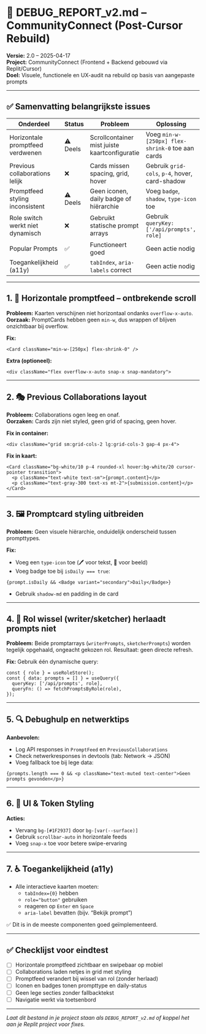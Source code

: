 # 🐞 DEBUG_REPORT_v2.md – CommunityConnect (Post-Cursor Rebuild)

**Versie:** 2.0 – 2025-04-17  
**Project:** CommunityConnect (Frontend + Backend gebouwd via Replit/Cursor)  
**Doel:** Visuele, functionele en UX-audit na rebuild op basis van aangepaste prompts

---

## ✅ Samenvatting belangrijkste issues

| Onderdeel                        | Status   | Probleem                                      | Oplossing                                        |
|----------------------------------|----------|-----------------------------------------------|--------------------------------------------------|
| Horizontale promptfeed verdwenen| ⚠️ Deels  | Scrollcontainer mist juiste kaartconfiguratie | Voeg `min-w-[250px] flex-shrink-0` toe aan cards |
| Previous collaborations lelijk  | ❌        | Cards missen spacing, grid, hover             | Gebruik `grid-cols`, `p-4`, hover, card-shadow   |
| Promptfeed styling inconsistent | ⚠️ Deels  | Geen iconen, daily badge of hiërarchie        | Voeg `badge`, `shadow`, `type-icon` toe          |
| Role switch werkt niet dynamisch| ❌        | Gebruikt statische prompt arrays              | Gebruik `queryKey: ['/api/prompts', role]`       |
| Popular Prompts                 | ✅        | Functioneert goed                             | Geen actie nodig                                 |
| Toegankelijkheid (a11y)         | ✅        | `tabIndex`, `aria-labels` correct             | Geen actie nodig                                 |

---

## 1. 🔄 Horizontale promptfeed – ontbrekende scroll

**Probleem:** Kaarten verschijnen niet horizontaal ondanks `overflow-x-auto`.  
**Oorzaak:** PromptCards hebben geen `min-w`, dus wrappen of blijven onzichtbaar bij overflow.

**Fix:**
```tsx
<Card className="min-w-[250px] flex-shrink-0" />
```

**Extra (optioneel):**
```tsx
<div className="flex overflow-x-auto snap-x snap-mandatory">
```

---

## 2. 🎭 Previous Collaborations layout

**Probleem:** Collaborations ogen leeg en onaf.  
**Oorzaken:** Cards zijn niet styled, geen grid of spacing, geen hover.

**Fix in container:**
```tsx
<div className="grid sm:grid-cols-2 lg:grid-cols-3 gap-4 px-4">
```

**Fix in kaart:**
```tsx
<Card className="bg-white/10 p-4 rounded-xl hover:bg-white/20 cursor-pointer transition">
  <p className="text-white text-sm">{prompt.content}</p>
  <p className="text-gray-300 text-xs mt-2">{submission.content}</p>
</Card>
```

---

## 3. 🖼️ Promptcard styling uitbreiden

**Probleem:** Geen visuele hiërarchie, onduidelijk onderscheid tussen prompttypes.

**Fix:**
- Voeg een `type-icon` toe (🖊️ voor tekst, 🎨 voor beeld)
- Voeg badge toe bij `isDaily === true`:
```tsx
{prompt.isDaily && <Badge variant="secondary">Daily</Badge>}
```
- Gebruik `shadow-md` en padding in de card

---

## 4. 🔁 Rol wissel (writer/sketcher) herlaadt prompts niet

**Probleem:** Beide promptarrays (`writerPrompts`, `sketcherPrompts`) worden tegelijk opgehaald, ongeacht gekozen rol. Resultaat: geen directe refresh.

**Fix:**
Gebruik één dynamische query:
```tsx
const { role } = useRoleStore();
const { data: prompts = [] } = useQuery({
  queryKey: ['/api/prompts', role],
  queryFn: () => fetchPromptsByRole(role),
});
```

---

## 5. 🔍 Debughulp en netwerktips

**Aanbevolen:**
- Log API responses in `PromptFeed` en `PreviousCollaborations`
- Check netwerkresponses in devtools (tab: Network → JSON)
- Voeg fallback toe bij lege data:
```tsx
{prompts.length === 0 && <p className="text-muted text-center">Geen prompts gevonden</p>}
```

---

## 6. 🧼 UI & Token Styling

**Acties:**
- Vervang `bg-[#1F2937]` door `bg-[var(--surface)]`
- Gebruik `scrollbar-auto` in horizontale feeds
- Voeg `snap-x` toe voor betere swipe-ervaring

---

## 7. ♿ Toegankelijkheid (a11y)

- Alle interactieve kaarten moeten:
  - `tabIndex={0}` hebben
  - `role="button"` gebruiken
  - reageren op `Enter` en `Space`
  - `aria-label` bevatten (bijv. “Bekijk prompt”)

✅ Dit is in de meeste componenten goed geïmplementeerd.

---

## ✅ Checklijst voor eindtest

- [ ] Horizontale promptfeed zichtbaar en swipebaar op mobiel
- [ ] Collaborations laden netjes in grid met styling
- [ ] Promptfeed verandert bij wissel van rol (zonder herlaad)
- [ ] Iconen en badges tonen prompttype en daily-status
- [ ] Geen lege secties zonder fallbacktekst
- [ ] Navigatie werkt via toetsenbord

---

*Laat dit bestand in je project staan als `DEBUG_REPORT_v2.md` of koppel het aan je Replit project voor fixes.*